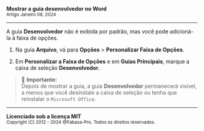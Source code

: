 __Mostrar a guia desenvolvedor no Word__ <br/>
<sup>Artigo Janeiro 08, 2024</sup>

---

A guia **Desenvolvedor** não é exibida por padrão, mas você pode adicioná-la à faixa de opções.

1. Na guia **Arquivo**, vá para **Opções** > **Personalizar Faixa de Opções**.

2. Em **Personalizar a Faixa de Opções** e em **Guias Principais**, marque a caixa de seleção **Desenvolvedor**.

> :bell: **Importante:** <br>Depois de mostrar a guia, a guia **Desenvolvedor** permanecerá visível, a menos que você desinstale a caixa de seleção ou tenha que reinstalar o `Microsoft Office`.

---

__Licenciado sob a licença MIT__ <br/>
<sup>Copyright (C) 2012 - 2024 @Fabasa-Pro. Todos os direitos reservados.</sup>

